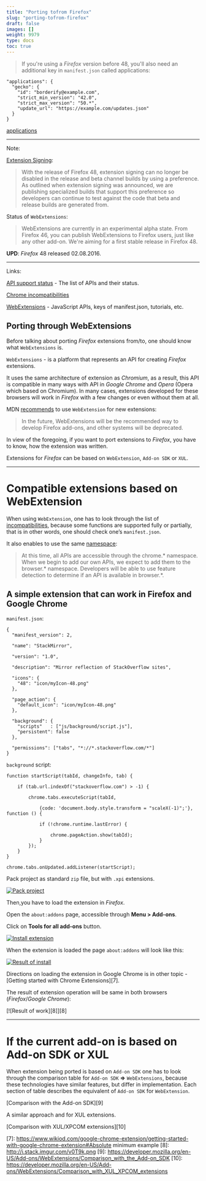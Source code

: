```yaml
---
title: "Porting tofrom Firefox"
slug: "porting-tofrom-firefox"
draft: false
images: []
weight: 9979
type: docs
toc: true
---
```


> If you're using a *Firefox* version before 48, you'll also need an
> additional key in `manifest.json` called applications:

    "applications": {
      "gecko": {
        "id": "borderify@example.com",
        "strict_min_version": "42.0",
        "strict_max_version": "50.*",
        "update_url": "https://example.com/updates.json"
      }
    }

[applications][1]

----------


Note:

[Extension Signing][2]:

> With the release of Firefox 48, extension signing can no longer be
> disabled in the release and beta channel builds by using a preference.
> As outlined when extension signing was announced, we are publishing
> specialized builds that support this preference so developers can
> continue to test against the code that beta and release builds are
> generated from.

Status of `WebExtensions`:
> WebExtensions are currently in an experimental alpha state. From
> Firefox 46, you can publish WebExtensions to Firefox users, just like
> any other add-on. We're aiming for a first stable release in Firefox 48.

**UPD**: *Firefox* 48 released 02.08.2016.

----------


Links:

[API support status][3] - The list of APIs and their status.

[Chrome incompatibilities][4]

[WebExtensions][5] - JavaScript APIs, keys of manifest.json, tutorials, etc.


  [1]: https://developer.mozilla.org/en-US/Add-ons/WebExtensions/manifest.json/applications
  [2]: https://blog.mozilla.org/addons/2016/07/29/extension-signing-availability-of-unbranded-builds/
  [3]: http://arewewebextensionsyet.com/
  [4]: https://developer.mozilla.org/en-US/Add-ons/WebExtensions/Chrome_incompatibilities
  [5]: https://developer.mozilla.org/ru/Add-ons/WebExtensions

## Porting through WebExtensions
Before talking about porting *Firefox* extensions from/to, one should know what `WebExtensions` is.

`WebExtensions` - is a platform that represents an API for creating *Firefox* extensions.

It uses the same architecture of extension as *Chromium*, as a result, this API is compatible in many ways with API in *Google Chrome* and *Opera* (Opera which based on Chromium). In many cases, extensions developed for these browsers will work in *Firefox* with a few changes or even without them at all.

MDN [recommends][1] to use `WebExtension` for new extensions:

> In the future, WebExtensions will be the recommended way to develop
> Firefox add-ons, and other systems will be deprecated.

In view of the foregoing, if you want to port extensions to *Firefox*, you have to know, how the extension was written.

Extensions for *Firefox* can be based on `WebExtension`, `Add-on SDK` or `XUL`.


----------


Compatible extensions based on WebExtension
===========================================

When using `WebExtension`, one has to look through the list of [incompatibilities][2], because some functions are supported fully or partially, that is in other words, one should check one’s `manifest.json`.

It also enables to use the same [namespace][3]:

> At this time, all APIs are accessible through the chrome.* namespace.
> When we begin to add our own APIs, we expect to add them to the
> browser.* namespace. Developers will be able to use feature detection
> to determine if an API is available in browser.*.

A simple extension that can work in Firefox and Google Chrome
-------------------------------------------------------------

`manifest.json`:
<!-- language: lang-json --> 
    {
      "manifest_version": 2,
      
      "name": "StackMirror",
      
      "version": "1.0",
      
      "description": "Mirror reflection of StackOverflow sites",
      
      "icons": {
        "48": "icon/myIcon-48.png"
      },
      
      "page_action": {
        "default_icon": "icon/myIcon-48.png"
      },
      
      "background": {
        "scripts"   : ["js/background/script.js"],
        "persistent": false
      },
      
      "permissions": ["tabs", "*://*.stackoverflow.com/*"]
    }

`background` script:
<!-- language: lang-js --> 
    function startScript(tabId, changeInfo, tab) {
    
        if (tab.url.indexOf("stackoverflow.com") > -1) {
    
            chrome.tabs.executeScript(tabId, 
                
                {code: 'document.body.style.transform = "scaleX(-1)";'}, function () {
    
                if (!chrome.runtime.lastError) {
    
                    chrome.pageAction.show(tabId);
                }
            });
        }
    }

    chrome.tabs.onUpdated.addListener(startScript);

Pack project as standard `zip` file, but with `.xpi` extensions.

[![Pack project][4]][4]

Then,you have to load the extension in *Firefox*.

Open the `about:addons` page, accessible through **Menu > Add-ons**.

Click on **Tools for all add-ons** button.

[![Install extension][5]][5]

When the extension is loaded the page `about:addons` will look like this:

[![Result of install][6]][6]

Directions on loading the extension in Google Chrome is in other topic - [Getting started with Chrome Extensions][7].

The result of extension operation will be same in both browsers (*Firefox*/*Google Chrome*):

[![Result of work][8]][8]


----------


If the current add-on is based on Add-on SDK or XUL
===================================================

When extension being ported is based on `Add-on SDK` one has to look through the comparison table for `Add-on SDK` **=>** `WebExtensions`, because these technologies have similar features, but differ in implementation. Each section of table describes the equivalent of `Add-on SDK` for `WebExtension`.

[Comparison with the Add-on SDK][9]

A similar approach and for XUL extensions.

[Comparison with XUL/XPCOM extensions][10]


  [1]: https://developer.mozilla.org/en-US/Add-ons/WebExtensions/What_are_WebExtensions
  [2]: https://developer.mozilla.org/en-US/Add-ons/WebExtensions/Chrome_incompatibilities
  [3]: https://wiki.mozilla.org/WebExtensions#Namespacing
  [4]: http://i.stack.imgur.com/Ekfow.png
  [5]: http://i.stack.imgur.com/ACxMK.png
  [6]: http://i.stack.imgur.com/Vxlvu.png
  [7]: https://www.wikiod.com/google-chrome-extension/getting-started-with-google-chrome-extension#Absolute minimum example
  [8]: http://i.stack.imgur.com/v0T9k.png
  [9]: https://developer.mozilla.org/en-US/Add-ons/WebExtensions/Comparison_with_the_Add-on_SDK
  [10]: https://developer.mozilla.org/en-US/Add-ons/WebExtensions/Comparison_with_XUL_XPCOM_extensions

